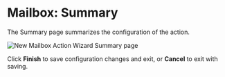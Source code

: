 # Mailbox: Summary

The Summary page summarizes the configuration of the action.

![New Mailbox Action Wizard Summary page](/img/product_docs/accessanalyzer/11.6/admin/datacollector/adinventory/summary.webp)

Click **Finish** to save configuration changes and exit, or **Cancel** to exit with saving.

